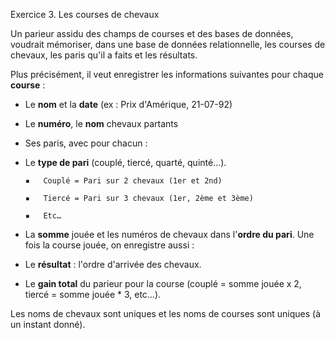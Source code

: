 Exercice 3. Les courses de chevaux


Un parieur assidu des champs de courses et des bases de données, voudrait mémoriser, dans une base de données relationnelle, les courses de chevaux, les paris qu'il a faits et les résultats.

Plus précisément, il veut enregistrer les informations suivantes pour chaque **course** :

-	Le **nom** et la **date** (ex : Prix d'Amérique, 21-07-92)
-	Le **numéro**, le **nom** chevaux partants
-	Ses paris, avec pour chacun :
-	Le **type de pari** (couplé, tiercé, quarté, quinté...).

        ▪	Couplé = Pari sur 2 chevaux (1er et 2nd)

        ▪	Tiercé = Pari sur 3 chevaux (1er, 2ème et 3ème)

        ▪	Etc…

-	La **somme** jouée et les numéros de chevaux dans l'**ordre du pari**. Une fois la course jouée, on enregistre aussi :

-	Le **résultat** : l'ordre d'arrivée des chevaux.
-	Le **gain total** du parieur pour la course (couplé = somme jouée x 2, tiercé = somme jouée * 3, etc…).

Les noms de chevaux sont uniques et les noms de courses sont uniques (à un instant donné).
